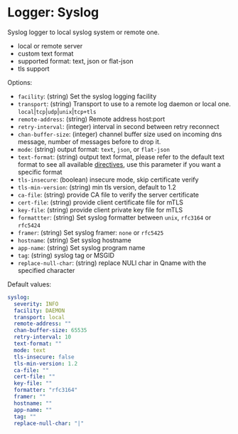 
# Logger: Syslog

Syslog logger to local syslog system or remote one.

* local or remote server
* custom text format
* supported format: text, json or flat-json
* tls support

Options:

* `facility`: (string) Set the syslog logging facility
* `transport`: (string) Transport to use to a remote log daemon or local one. `local`|`tcp`|`udp`|`unix`|`tcp+tls`
* `remote-address`: (string) Remote address host:port
* `retry-interval`: (integer) interval in second between retry reconnect
* `chan-buffer-size`: (integer) channel buffer size used on incoming dns message, number of messages before to drop it.
* `mode`: (string) output format: `text`, `json`, or `flat-json`
* `text-format`: (string) output text format, please refer to the default text format to see all available [directives](../configuration.md#custom-text-format), use this parameter if you want a specific format
* `tls-insecure`: (boolean) insecure mode, skip certificate verify
* `tls-min-version`: (string) min tls version, default to 1.2
* `ca-file`: (string) provide CA file to verify the server certificate
* `cert-file`: (string) provide client certificate file for mTLS
* `key-file`: (string) provide client private key file for mTLS
* `formattter`: (string) Set syslog formatter between `unix`, `rfc3164` or `rfc5424`
* `framer`: (string) Set syslog framer: `none` or `rfc5425`
* `hostname`: (string) Set syslog hostname
* `app-name`: (string) Set syslog program name
* `tag`: (string) syslog tag or MSGID
* `replace-null-char`: (string) replace NULl char in Qname with the specified character

Default values:

```yaml
syslog:
  severity: INFO
  facility: DAEMON
  transport: local
  remote-address: ""
  chan-buffer-size: 65535
  retry-interval: 10
  text-format: ""
  mode: text
  tls-insecure: false
  tls-min-version: 1.2
  ca-file: ""
  cert-file: ""
  key-file: ""
  formatter: "rfc3164"
  framer: ""
  hostname: ""
  app-name: ""
  tag: ""
  replace-null-char: "|"
```
